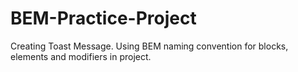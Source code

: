 # BEM-Practice-Project

Creating Toast Message.
Using BEM naming convention for blocks, elements and modifiers in project.
